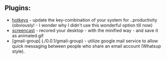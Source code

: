 Plugins:
-----------

* [hotkeys](./0.0.1/hotkeys) - update the key-combination of your system for ..productivity (obviously! - I wonder why I didn't use this wonderful option till now)
* [screencast](./0.0.1/screencast) - recored your desktop - with the minified way - and save it as animated.gif
* [gmail-group] (./0.0.1/gmail-group) - utilize google mail service to allow quick messaging between people who share an email account (Whatsup style).

